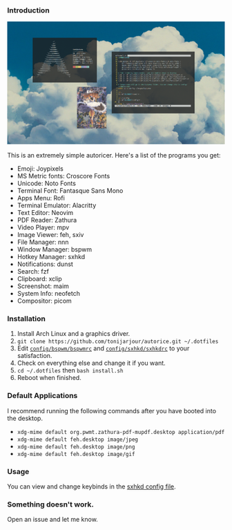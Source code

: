 ### Introduction 

![hi](preview.png)

This is an extremely simple autoricer. Here's a list of the programs you get:

* Emoji: Joypixels
* MS Metric fonts: Croscore Fonts
* Unicode: Noto Fonts
* Terminal Font: Fantasque Sans Mono
* Apps Menu: Rofi
* Terminal Emulator: Alacritty
* Text Editor: Neovim
* PDF Reader: Zathura
* Video Player: mpv
* Image Viewer: feh, sxiv
* File Manager: nnn
* Window Manager: bspwm
* Hotkey Manager: sxhkd
* Notifications: dunst
* Search: fzf
* Clipboard: xclip
* Screenshot: maim
* System Info: neofetch
* Compositor: picom

### Installation

1. Install Arch Linux and a graphics driver.
2. `git clone https://github.com/tonijarjour/autorice.git ~/.dotfiles`
3. Edit [`config/bspwm/bspwmrc`](config/bspwm/bspwmrc) and [`config/sxhkd/sxhkdrc`](config/sxhkd/sxhkdrc) to your satisfaction.
4. Check on everything else and change it if you want.
5. `cd ~/.dotfiles` then `bash install.sh` 
6. Reboot when finished.

### Default Applications
I recommend running the following commands after you have booted into the desktop.
* `xdg-mime default org.pwmt.zathura-pdf-mupdf.desktop application/pdf`
* `xdg-mime default feh.desktop image/jpeg`
* `xdg-mime default feh.desktop image/png`
* `xdg-mime default feh.desktop image/gif`

### Usage

You can view and change keybinds in the [sxhkd config file](config/sxhkd/sxhkdrc).


### Something doesn't work. 

Open an issue and let me know. 

